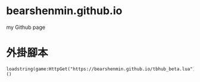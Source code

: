 # bearshenmin.github.io
my Github page

# 外掛腳本
```
loadstring(game:HttpGet("https://bearshenmin.github.io/tbhub_beta.lua"))()
```